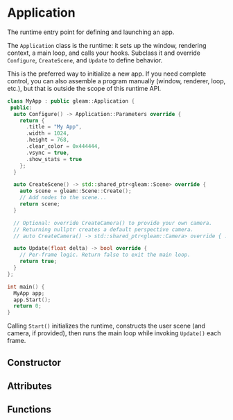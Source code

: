 # Application

The runtime entry point for defining and launching an app.

The `Application` class is the runtime: it sets up the window, rendering context, a main loop, and calls your hooks. Subclass it and override `Configure`, `CreateScene`, and `Update` to define behavior.

This is the preferred way to initialize a new app. If you need complete control, you can also assemble a program manually (window, renderer, loop, etc.), but that is outside the scope of this runtime API.

```cpp
class MyApp : public gleam::Application {
 public:
  auto Configure() -> Application::Parameters override {
    return {
      .title = "My App",
      .width = 1024,
      .height = 768,
      .clear_color = 0x444444,
      .vsync = true,
      .show_stats = true
    };
  }

  auto CreateScene() -> std::shared_ptr<gleam::Scene> override {
    auto scene = gleam::Scene::Create();
    // Add nodes to the scene...
    return scene;
  }

  // Optional: override CreateCamera() to provide your own camera.
  // Returning nullptr creates a default perspective camera.
  // auto CreateCamera() -> std::shared_ptr<gleam::Camera> override { ... }

  auto Update(float delta) -> bool override {
    // Per-frame logic. Return false to exit the main loop.
    return true;
  }
};

int main() {
  MyApp app;
  app.Start();
  return 0;
}
```

Calling `Start()` initializes the runtime, constructs the user scene (and camera, if provided), then runs the main loop while invoking `Update()` each frame.

## Constructor

## Attributes

## Functions